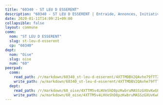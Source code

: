 ```yaml
---
title: "60340 - ST LEU D ESSERENT"
description: "60340 - ST LEU D ESSERENT | Entraide, Annonces, Initiatives"
date: 2020-01-11T14:09:21+09:00
collapsible: false
layout: commune
comm:
  nom: "ST LEU D ESSERENT"
  slug: st-leu-d-esserent
  cp: "60340"
dept:
  nom: "Oise"
  slug: oise
  num: "60"
peerpad:
  comm:
    read_path: /r/markdown/60340_st-leu-d-esserent/4XTTMDBV2QAvhe79fTT2v6K7vBFFzcVrxyGJ12daFgzR5wUMM
    write_path: /w/markdown/60340_st-leu-d-esserent/4XTTMDBV2QAvhe79fTT2v6K7vBFFzcVrxyGJ12daFgzR5wUMM-K3TgTo2zck8AxKYzF8vFiMvLiDS4mZB62EpsecAoDKxr9TH5epbhBz5BttqJjkk7XHiArTN21FLfPXSjVKPooQggWPJYma26AHHdTMQDySNaBxHcKt2bQeyF2pJJxJp4HUDphb3m
  dept:
    read_path: /r/markdown/60_oise/4XTTM5v4LHVeShD8pzKwbruMASSzGXUvKwGPyPNR6Aq6aruGY
    write_path: /w/markdown/60_oise/4XTTM5v4LHVeShD8pzKwbruMASSzGXUvKwGPyPNR6Aq6aruGY-K3TgTfEPmBuMGxs3WizC7aafmuSUvuvwsE7nM986pS4fEczEhokrfL1mXNtU722XatpEcDhfhLf5xd24JkCKBD4DcQHeF5CYjEkAVzDN3PuQerZfYGZ5zy2XFcJNh2Z1pYjLoQTn
---
```


